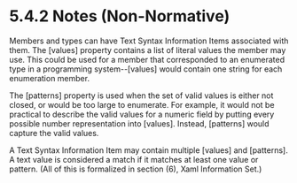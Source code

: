 <html dir="LTR" xmlns:mshelp="http://msdn.microsoft.com/mshelp" xmlns:ddue="http://ddue.schemas.microsoft.com/authoring/2003/5" xmlns:xlink="http://www.w3.org/1999/xlink" xmlns:tool="http://www.microsoft.com/tooltip"><body><input type="hidden" id="userDataCache" class="userDataStyle"><input type="hidden" id="hiddenScrollOffset"><img id="dropDownImage" style="display:none; height:0; width:0;" src="../local/drpdown.gif"><img id="dropDownHoverImage" style="display:none; height:0; width:0;" src="../local/drpdown_orange.gif"><img id="collapseImage" style="display:none; height:0; width:0;" src="../local/collapse.gif"><img id="expandImage" style="display:none; height:0; width:0;" src="../local/exp.gif"><img id="collapseAllImage" style="display:none; height:0; width:0;" src="../local/collall.gif"><img id="expandAllImage" style="display:none; height:0; width:0;" src="../local/expall.gif"><img id="copyImage" style="display:none; height:0; width:0;" src="../local/copycode.gif"><img id="copyHoverImage" style="display:none; height:0; width:0;" src="../local/copycodeHighlight.gif"><div id="header"><h1 class="heading">5.4.2 Notes (Non-Normative)</h1></div><div id="mainSection"><div id="mainBody"><div id="allHistory" class="saveHistory" onsave="saveAll()" onload="loadAll()"></div>




<p xmlns:wsd="http://wsdev.schemas.microsoft.com/authoring/2008/2" xmlns:msxsl="urn:schemas-microsoft-com:xslt" xmlns:script="urn:script" xmlns:build="urn:build">
<div id="sectionSection0" class="section" name="collapseableSection"><content xmlns="http://ddue.schemas.microsoft.com/authoring/2003/5" xmlns:wsd="http://wsdev.schemas.microsoft.com/authoring/2008/2" xmlns:msxsl="urn:schemas-microsoft-com:xslt" xmlns:script="urn:script" xmlns:build="urn:build">
				</content></div><div id="sectionSection1" class="section" name="collapseableSection"><content xmlns="http://ddue.schemas.microsoft.com/authoring/2003/5" xmlns:wsd="http://wsdev.schemas.microsoft.com/authoring/2008/2" xmlns:msxsl="urn:schemas-microsoft-com:xslt" xmlns:script="urn:script" xmlns:build="urn:build">
					<p xmlns="">Members and types can have <mshelp:link keywords="8c534ea6-1c76-48e5-9590-1fe696aa736e" tabindex="0">Text Syntax Information Items</mshelp:link> associated with them. The [values] property contains a list of literal values the member may use. This could be used for a member that corresponded to an enumerated type in a programming system--[values] would contain one string for each enumeration member.</p>
					<p xmlns="">The [patterns] property is used when the set of valid values is either not closed, or would be too large to enumerate. For example, it would not be practical to describe the valid values for a numeric field by putting every possible number representation into [values]. Instead, [patterns] would capture the valid values.</p>
					<p xmlns="">A Text Syntax Information Item may contain multiple [values] and [patterns]. A text value is considered a match if it matches at least one value or pattern. (All of this is formalized in <mshelp:link keywords="b2ed9a71-4bb1-4ab2-9aa2-a634e80f2fa4" tabindex="0">section (</mshelp:link><mshelp:link keywords="b2ed9a71-4bb1-4ab2-9aa2-a634e80f2fa4" tabindex="0">6</mshelp:link><mshelp:link keywords="b2ed9a71-4bb1-4ab2-9aa2-a634e80f2fa4" tabindex="0">), Xaml Information Set</mshelp:link>.)</p>
				</content></div><!--[if gte IE 5]>
			<tool:tip element="languageFilterToolTip" avoidmouse="false"/>
		<![endif]--></div><a name="feedback"></a><span></span></div></body></html>